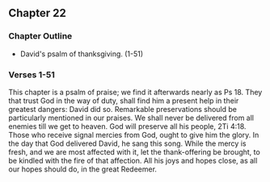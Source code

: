 ## Chapter 22

### Chapter Outline

- David's psalm of thanksgiving. (1-51)

### Verses 1-51

This chapter is a psalm of praise; we find it afterwards nearly as Ps 18. They that trust God in the way of duty, shall find him a present help in their greatest dangers: David did so. Remarkable preservations should be particularly mentioned in our praises. We shall never be delivered from all enemies till we get to heaven. God will preserve all his people, 2Ti 4:18. Those who receive signal mercies from God, ought to give him the glory. In the day that God delivered David, he sang this song. While the mercy is fresh, and we are most affected with it, let the thank-offering be brought, to be kindled with the fire of that affection. All his joys and hopes close, as all our hopes should do, in the great Redeemer.



